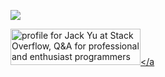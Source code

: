 ![](https://komarev.com/ghpvc/?username=Yu-Jack)

<a href="https://stackoverflow.com/users/8871569/jack-yu"><img src="https://stackoverflow.com/users/flair/8871569.png?theme=clean" width="208" height="58" alt="profile for Jack Yu at Stack Overflow, Q&amp;A for professional and enthusiast programmers" title="profile for Jack Yu at Stack Overflow, Q&amp;A for professional and enthusiast programmers"></a
